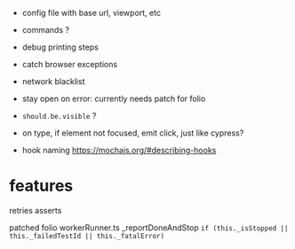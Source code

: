 - config file with base url, viewport, etc
- commands ?
- debug printing steps
- catch browser exceptions
- network blacklist
- stay open on error: currently needs patch for folio

- `should.be.visible` ?
- on type, if element not focused, emit click, just like cypress?

- hook naming https://mochajs.org/#describing-hooks

# features
retries asserts

patched folio workerRunner.ts _reportDoneAndStop `if (this._isStopped || this._failedTestId || this._fatalError)`
